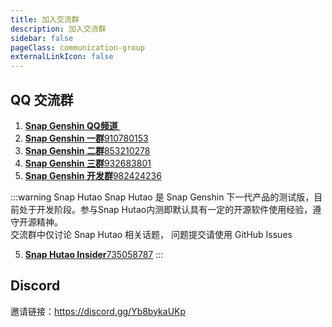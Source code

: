 ```yaml
---
title: 加入交流群
description: 加入交流群
sidebar: false
pageClass: communication-group
externalLinkIcon: false
---
```


## QQ 交流群

1. [**Snap Genshin QQ频道**&nbsp;](https://go.hut.ao/pd 'Snap Genshin QQ频道')
2. [**Snap Genshin 一群**910780153](https://go.hut.ao/qun1 'Snap Genshin 一群')
3. [**Snap Genshin 二群**853210278](https://go.hut.ao/qun2 'Snap Genshin 二群')
4. [**Snap Genshin 三群**932683801](https://go.hut.ao/qun3 'Snap Genshin 三群')
5. [**Snap Genshin 开发群**982424236](https://jq.qq.com/?_wv=1027&k=pCOEg7fJ 'Snap Genshin 开发群')


:::warning Snap Hutao
Snap Hutao 是 Snap Genshin 下一代产品的测试版，目前处于开发阶段。参与Snap Hutao内测即默认具有一定的开源软件使用经验，遵守开源精神。<br>
交流群中仅讨论 Snap Hutao 相关话题， 问题提交请使用 GitHub Issues

5. [**Snap Hutao Insider**735058787](https://qm.qq.com/cgi-bin/qm/qr?k=-9GO5ByOM-6gpS9UmQhd2Tu_W8KACHln&jump_from=webapi '点击一键加入原神地图交流六群')
:::

## Discord

邀请链接：<https://discord.gg/Yb8bykaUKp>

<style lang="scss" scoped>

.communication-group{
  ol {
    display: inherit;
    li {
      cursor: pointer;
      display: inline-block;
      margin: 10px 0;
      width: 98%;
      font-size: 16px;
      border: 1px solid var(--c-border-dark);
      border-radius: 5px;
      transition: all .3s;
      text-align: right;
      a {
        display: inline-block;
        position: relative;
        width: 100%;
        height: 100%;
        opacity: .8;
        padding: 10px 20px;
        box-sizing: border-box;
        transition: all .3s;
        strong {
          position: absolute;
          left: 25px;
        }
        &:hover{
          opacity: 1;
          text-decoration:none!important;
        }
      }
      &:hover{
        transform: translate3d(0, -2px, 0);
        box-shadow: 0 2px 12px 0 rgb(0 0 0 / 10%);
      }
    }
  }
}
</style>